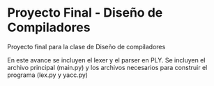# Proyecto Final - Diseño de Compiladores
Proyecto final para la clase de Diseño de compiladores

En este avance se incluyen el lexer y el parser en PLY.
Se incluyen el archivo principal (main.py) y los archivos necesarios para construir el programa (lex.py y yacc.py)
